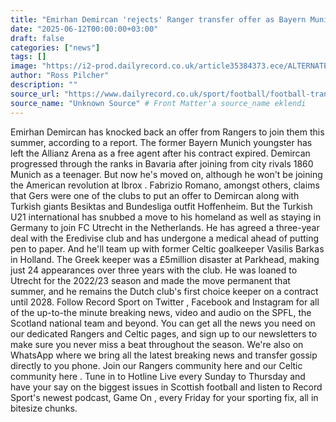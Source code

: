 ```yaml
---
title: "Emirhan Demircan 'rejects' Ranger transfer offer as Bayern Munich starlet links up with pricey Celtic flop instead"
date: "2025-06-12T00:00:00+03:00"
draft: false
categories: ["news"]
tags: []
image: "https://i2-prod.dailyrecord.co.uk/article35384373.ece/ALTERNATES/s1200b/0_GettyImages-2162002017.jpg"
author: "Ross Pilcher"
description: ""
source_url: "https://www.dailyrecord.co.uk/sport/football/football-transfer-news/emirhan-demircan-rejects-ranger-transfer-35384354"
source_name: "Unknown Source" # Front Matter'a source_name eklendi
---
```

Emirhan Demircan has knocked back an offer from Rangers to join them this summer, according to a report. The former Bayern Munich youngster has left the Allianz Arena as a free agent after his contract expired. Demircan progressed through the ranks in Bavaria after joining from city rivals 1860 Munich as a teenager. But now he's moved on, although he won't be joining the American revolution at Ibrox . Fabrizio Romano, amongst others, claims that Gers were one of the clubs to put an offer to Demircan along with Turkish giants Besiktas and Bundesliga outfit Hoffenheim. But the Turkish U21 international has snubbed a move to his homeland as well as staying in Germany to join FC Utrecht in the Netherlands. He has agreed a three-year deal with the Eredivise club and has undergone a medical ahead of putting pen to paper. And he'll team up with former Celtic goalkeeper Vasilis Barkas in Holland. The Greek keeper was a £5million disaster at Parkhead, making just 24 appearances over three years with the club. He was loaned to Utrecht for the 2022/23 season and made the move permanent that summer, and he remains the Dutch club's first choice keeper on a contract until 2028. Follow Record Sport on Twitter , Facebook and Instagram for all of the up-to-the minute breaking news, video and audio on the SPFL, the Scotland national team and beyond. You can get all the news you need on our dedicated Rangers and Celtic pages, and sign up to our newsletters to make sure you never miss a beat throughout the season. We're also on WhatsApp where we bring all the latest breaking news and transfer gossip directly to you phone. Join our Rangers community here and our Celtic community here . Tune in to Hotline Live every Sunday to Thursday and have your say on the biggest issues in Scottish football and listen to Record Sport's newest podcast, Game On , every Friday for your sporting fix, all in bitesize chunks.